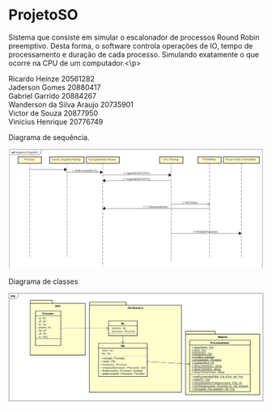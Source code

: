# ProjetoSO

<p>Sistema que consiste em simular o escalonador de processos Round Robin preemptivo. Desta forma, o software controla operações de IO, tempo de processamento e duração de cada processo. Simulando exatamente o que ocorre na CPU de um computador.<\p>

Ricardo Heinze 20561282<br>
Jaderson Gomes 20880417<br>
Gabriel Garrido 20884267<br>
Wanderson da Silva Araujo 20735901<br>
Victor de Souza 20877950<br>
Vinicius Henrique 20776749<br>



Diagrama de sequência.


<img src = "https://github.com/JadersonGomes/ProjetoSO/blob/master/Diagrama%20de%20Sequencia.JPG">

Diagrama de classes

<img src = "https://github.com/JadersonGomes/ProjetoSO/blob/master/JPEG%20Diagrama%20de%20Classe%20--%20Projeto%20SO.jpg">
